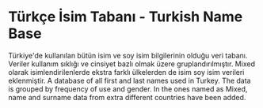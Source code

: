 # Türkçe İsim Tabanı - Turkish Name Base

Türkiye'de kullanılan bütün isim ve soy isim bilgilerinin olduğu veri tabanı. Veriler kullanım sıklığı ve cinsiyet bazlı olmak üzere gruplandırılmıştır. Mixed olarak isimlendirilenlerde ekstra farklı ülkelerden de isim soy isim verileri eklenmiştir.
A database of all first and last names used in Turkey. The data is grouped by frequency of use and gender. In the ones named as Mixed, name and surname data from extra different countries have been added.
